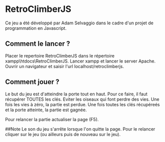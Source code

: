 # RetroClimberJS
Ce jeu a été développé par Adam Selvaggio dans le cadre d'un projet de programmation en Javascript.

## Comment le lancer ?

Placer le repertoire RetroClimberJS dans le répertoire xampp\htdocs\RetroClimberJS.
Lancer xampp et lancer le server Apache.
Ouvrir un navigateur et saisir l'url localhost/retroclimberjs.

## Comment jouer ?

Le but du jeu est d'atteindre la porte tout en haut.
Pour ce faire, il faut récupérer TOUTES les clés.
Eviter les oiseaux qui font perdre des vies.
Une fois les vies à zéro, la partie est perdue.
Une fois toutes les clés récupéreés et la porte atteinte, la partie est gagnée.

Pour relancer la partie actualiser la page (F5).

##Note
Le son du jeu s'arrête lorsque l'on quitte la page.
Pour le relancer cliquer sur le jeu (ou ailleurs puis de nouveau sur le jeu).
